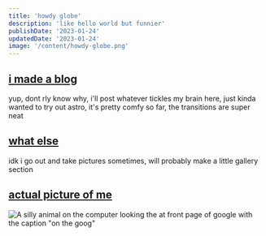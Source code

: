 ```yaml
---
title: 'howdy globe'
description: 'like hello world but funnier'
publishDate: '2023-01-24'
updatedDate: '2023-01-24'
image: '/content/howdy-globe.png'
---
```


## [i made a blog](#i-made-a-blog)

yup, dont rly know why, i'll post whatever tickles my brain here, just kinda wanted to try out astro, it's pretty comfy so far, the transitions are super neat

## [what else](#what-else)

idk i go out and take pictures sometimes, will probably make a little gallery section

## [actual picture of me](#actual-picture-of-me)

![A silly animal on the computer looking the at front page of google with the caption "on the goog"](/content/goog.png)
